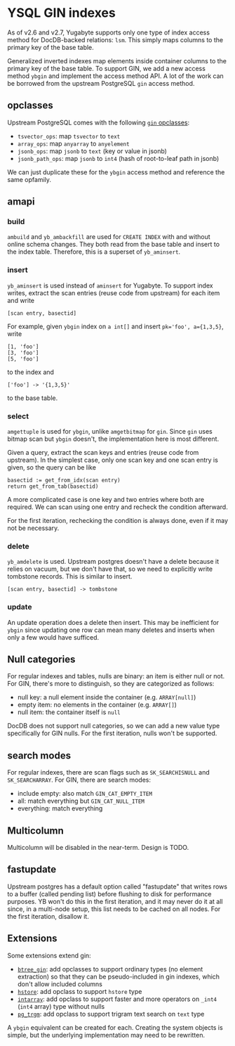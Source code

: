 # YSQL GIN indexes

As of v2.6 and v2.7, Yugabyte supports only one type of index access method for DocDB-backed relations: `lsm`.  This simply maps columns to the primary key of the base table.

Generalized inverted indexes map elements inside container columns to the primary key of the base table.  To support GIN, we add a new access method `ybgin` and implement the access method API.  A lot of the work can be borrowed from the upstream PostgreSQL `gin` access method.

## opclasses

Upstream PostgreSQL comes with the following [`gin` opclasses][opclasses]:

- `tsvector_ops`: map `tsvector` to `text`
- `array_ops`: map `anyarray` to `anyelement`
- `jsonb_ops`: map `jsonb` to `text` (key or value in jsonb)
- `jsonb_path_ops`: map `jsonb` to `int4` (hash of root-to-leaf path in jsonb)

We can just duplicate these for the `ybgin` access method and reference the same opfamily.

[opclasses]: https://www.postgresql.org/docs/current/gin-builtin-opclasses.html

## amapi

### build

`ambuild` and `yb_ambackfill` are used for `CREATE INDEX` with and without online schema changes.  They both read from the base table and insert to the index table.  Therefore, this is a superset of `yb_aminsert`.

### insert

`yb_aminsert` is used instead of `aminsert` for Yugabyte.  To support index writes, extract the scan entries (reuse code from upstream) for each item and write

    [scan entry, basectid]

For example, given `ybgin` index on `a int[]` and insert `pk='foo', a={1,3,5}`, write

    [1, 'foo']
    [3, 'foo']
    [5, 'foo']

to the index and

    ['foo'] -> '{1,3,5}'

to the base table.

### select

`amgettuple` is used for `ybgin`, unlike `amgetbitmap` for `gin`.  Since `gin` uses bitmap scan but `ybgin` doesn't, the implementation here is most different.

Given a query, extract the scan keys and entries (reuse code from upstream).  In the simplest case, only one scan key and one scan entry is given, so the query can be like

    basectid := get_from_idx(scan entry)
    return get_from_tab(basectid)

A more complicated case is one key and two entries where both are required.  We can scan using one entry and recheck the condition afterward.

For the first iteration, rechecking the condition is always done, even if it may not be necessary.

### delete

`yb_amdelete` is used.  Upstream postgres doesn't have a delete because it relies on vacuum, but we don't have that, so we need to explicitly write tombstone records.  This is similar to insert.

    [scan entry, basectid] -> tombstone

### update

An update operation does a delete then insert. This may be inefficient for `ybgin` since updating one row can mean many deletes and inserts when only a few would have sufficed.

## Null categories

For regular indexes and tables, nulls are binary: an item is either null or not.  For GIN, there's more to distinguish, so they are categorized as follows:

- null key: a null element inside the container (e.g. `ARRAY[null]`)
- empty item: no elements in the container (e.g. `ARRAY[]`)
- null item: the container itself is `null`

DocDB does not support null categories, so we can add a new value type specifically for GIN nulls.  For the first iteration, nulls won't be supported.

## search modes

For regular indexes, there are scan flags such as `SK_SEARCHISNULL` and `SK_SEARCHARRAY`.  For GIN, there are search modes:

- include empty: also match `GIN_CAT_EMPTY_ITEM`
- all: match everything but `GIN_CAT_NULL_ITEM`
- everything: match everything

## Multicolumn

Multicolumn will be disabled in the near-term.  Design is TODO.

## fastupdate

Upstream postgres has a default option called "fastupdate" that writes rows to a buffer (called pending list) before flushing to disk for performance purposes.  YB won't do this in the first iteration, and it may never do it at all since, in a multi-node setup, this list needs to be cached on all nodes.  For the first iteration, disallow it.

## Extensions

Some extensions extend gin:

- [`btree_gin`][ext-btree-gin]: add opclasses to support ordinary types (no element extraction) so that they can be pseudo-included in gin indexes, which don't allow included columns
- [`hstore`][ext-hstore]: add opclass to support `hstore` type
- [`intarray`][ext-intarray]: add opclass to support faster and more operators on `_int4` (`int4` array) type without nulls
- [`pg_trgm`][ext-pg-trgm]: add opclass to support trigram text search on `text` type

A `ybgin` equivalent can be created for each.  Creating the system objects is simple, but the underlying implementation may need to be rewritten.

[ext-btree-gin]: https://www.postgresql.org/docs/current/btree-gin.html
[ext-hstore]: https://www.postgresql.org/docs/current/hstore.html
[ext-intarray]: https://www.postgresql.org/docs/current/intarray.html
[ext-pg-trgm]: https://www.postgresql.org/docs/current/pgtrgm.html
